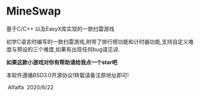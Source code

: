 # MineSwap
基于C/C++ 以及EasyX库实现的一款扫雷游戏

初学C语言时编写的一款扫雷游戏,附带了排行榜功能和计时器功能,支持自定义难度与预设的三个难度,如果有出现任何bug请见谅.

**如果这款小游戏对你有帮助请给我点一个star吧**

本软件遵循BSD3.0开源协议!转载请备注原地址即可!



​																																					    Alfalfa
​																																							2020/6/22
